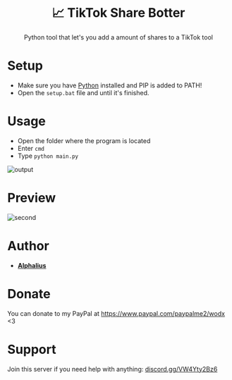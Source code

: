 <h1 align="center"> 📈 TikTok Share Botter</h1>
<p align="center">Python tool that let's you add a amount of shares to a TikTok tool</p>

# Setup
 - Make sure you have [Python](https://www.python.org/downloads) installed and PIP is added to PATH!
 - Open the ```setup.bat``` file and until it's finished.

# Usage
 - Open the folder where the program is located
 - Enter ```cmd```
 - Type ```python main.py```

![output](https://user-images.githubusercontent.com/80674770/142757248-ebf70457-2d52-4774-aee2-fda2f1994248.gif)

# Preview
![second](https://user-images.githubusercontent.com/80674770/142757936-abbb5c9d-93bb-439a-beb6-862b2e89ea54.gif)

# Author
- [**Alphalius**](https://github.com/Alphalius)

# Donate
You can donate to my PayPal at https://www.paypal.com/paypalme2/wodx <3

# Support
Join this server if you need help with anything: [discord.gg/VW4Yty2Bz6](https://discord.gg/VW4Yty2Bz6)
